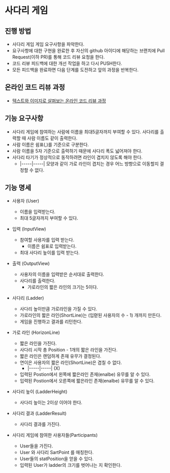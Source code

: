 # 사다리 게임
## 진행 방법
* 사다리 게임 게임 요구사항을 파악한다.
* 요구사항에 대한 구현을 완료한 후 자신의 github 아이디에 해당하는 브랜치에 Pull Request(이하 PR)를 통해 코드 리뷰 요청을 한다.
* 코드 리뷰 피드백에 대한 개선 작업을 하고 다시 PUSH한다.
* 모든 피드백을 완료하면 다음 단계를 도전하고 앞의 과정을 반복한다.

## 온라인 코드 리뷰 과정
* [텍스트와 이미지로 살펴보는 온라인 코드 리뷰 과정](https://github.com/nextstep-step/nextstep-docs/tree/master/codereview)

## 기능 요구사항
* 사다리 게임에 참여하는 사람에 이름을 최대5글자까지 부여할 수 있다. 사다리를 출력할 때 사람 이름도 같이 출력한다.
* 사람 이름은 쉼표(,)를 기준으로 구분한다.
* 사람 이름을 5자 기준으로 출력하기 때문에 사다리 폭도 넓어져야 한다.
* 사다리 타기가 정상적으로 동작하려면 라인이 겹치지 않도록 해야 한다.
    * |-----|-----| 모양과 같이 가로 라인이 겹치는 경우 어느 방향으로 이동할지 결정할 수 없다.
    
## 기능 명세
* 사용자 (User)
    * 이름을 입력받는다.
    * 최대 5글자까지 부여할 수 있다.
    
* 입력 (InputView)
    * 참여할 사용자를 입력 받는다.
       * 이름은 쉼표로 입력받는다.
    * 최대 사다리 높이를 입력 받는다.

* 출력 (OutputView)
    * 사용자의 이름을 입력받은 순서대로 출력한다.
    * 사다리를 출력한다.
        * 가로라인의 짧은 라인의 크기는 5이다.
    
* 사다리 (Ladder)
    * 사다리 높이만큼 가로라인을 가질 수 있다.
    * 가로라인의 짧은 라인(ShortLine)는 (입렫된 사용자의 수 - 1) 개까지 만든다.
    * 게임을 진행하고 결과를 리턴한다.

* 가로 라인 (HorizonLine)
    * 짧은 라인을 가진다.
    * 사다리 시작 총 Position - 1개의 짧은 라인을 가진다.
    * 짧은 라인은 랜덤하게 존재 유무가 결정된다.
    * 연이은 사용자의 짧은 라인(ShortLine)은 겹칠 수 없다.
        * |-----|-----| (X)
    * 입력된 Postion에서 왼쪽에 짧은라인 존재(enalbe) 유무를 알 수 있다.
    * 입력된 Postion에서 오른쪽에 짧은라인 존재(enalbe) 유무를 알 수 있다.
    
* 사다리 높이 (LadderHeight)
    * 사다리 높이는 2이상 이어야 한다.
    
* 사다리 결과 (LadderResult)
    * 사다리 결과를 가진다.

* 사다리 게임에 참여한 사용자들(Participants)
    * User들을 가진다.
    * User 와 사다리 SartPoint 를 매칭한다.
    * User들의 statPosition을 얻을 수 있다.
    * 입력된 User가 ladder의 크기를 벗어나는 지 확인한다.
